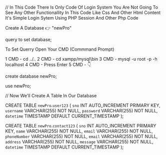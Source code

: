 // In This Code There Is Only Code Of Login System You Are Not Going To See Any Other Functionallity In This Code Like Css And Other Html Content It's Simple Login Sytem Using PHP Session And Other Php Code


Create A Database 👉 "newPro"

query to set database;

To Set Querry Open Your CMD (Commmand Prompt)

1 CMD - cd ../..
2 CMD - cd xampp/mysql\bin
3 CMD - mysql -u root -p -h localhost
4 CMD - Press Enter
5 CMD - 👇

create database newPro;

use newPro;

// Now We'll Create A Table In Our Database

CREATE TABLE `newPro`.`user123` (
    `sno` INT AUTO_INCREMENT PRIMARY KEY,
    `username` VARCHAR(255) NOT NULL,
    `password` VARCHAR(255) NOT NULL,
    `datetime` TIMESTAMP DEFAULT CURRENT_TIMESTAMP
);

CREATE TABLE `newPro`.`contact123` (
    `sno` INT AUTO_INCREMENT PRIMARY KEY,
    `name` VARCHAR(255) NOT NULL,
    `email` VARCHAR(255) NOT NULL,
    `phoneNumber` VARCHAR(255) NOT NULL,
    `email` VARCHAR(255) NOT NULL,
    `address` VARCHAR(255) NOT NULL,
    `message` VARCHAR(255) NOT NULL,
    `datetime` TIMESTAMP DEFAULT CURRENT_TIMESTAMP
);
